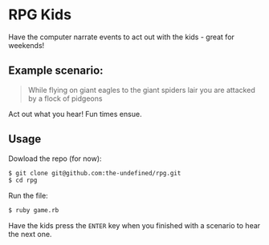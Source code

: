 RPG Kids
=======

Have the computer narrate events to act out with the kids - great for weekends!

## Example scenario:
> While flying on giant eagles to the giant spiders lair you are attacked by a flock of pidgeons

Act out what you hear! Fun times ensue.

## Usage

Dowload the repo (for now):

```bash
$ git clone git@github.com:the-undefined/rpg.git
$ cd rpg
```
Run the file:

```bash
$ ruby game.rb
```

Have the kids press the `ENTER` key when you finished with a scenario to hear the next one.
